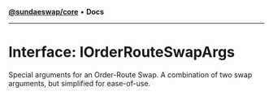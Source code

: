 [**@sundaeswap/core**](../../README.md) • **Docs**

***

# Interface: IOrderRouteSwapArgs

Special arguments for an Order-Route Swap. A combination of
two swap arguments, but simplified for ease-of-use.
